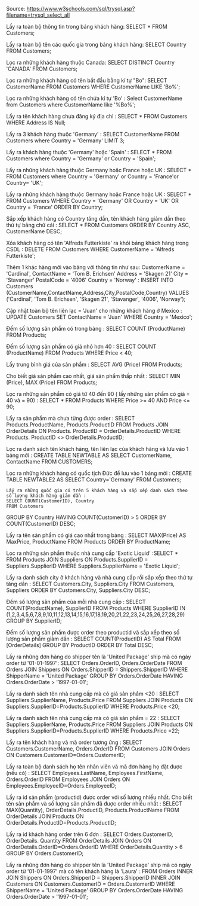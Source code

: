 Source: https://www.w3schools.com/sql/trysql.asp?filename=trysql_select_all

Lấy ra toàn bộ thông tin trong bảng khách hàng: 
SELECT * 
FROM Customers;

Lấy ra toàn bộ tên các quốc gia trong bảng khách hàng: 
SELECT Country 
FROM Customers;

Lọc ra những khách hàng thuộc Canada: 
SELECT DISTINCT Country 'CANADA' 
FROM Customers;

Lọc ra những khách hàng có tên bắt đầu bằng kí tự "Bo": 
SELECT CustomerName 
FROM Customers 
WHERE CustomerName LIKE 'Bo%';

Lọc ra những khách hàng có tên chứa kí tự 'Bo' : 
Select CustomerName 
from Customers 
where CustomerName like '%Bo%';

Lấy ra tên khách hàng chưa đăng ký địa chỉ : 
SELECT * 
FROM Customers 
WHERE Address IS Null;

Lấy ra 3 khách hàng thuộc 'Germany' :
SELECT CustomerName 
FROM Customers 
where Country = 'Germany' LIMIT 3;

Lấy ra khách hàng thuộc 'Germany' hoặc 'Spain' : 
SELECT * FROM Customers 
where Country = 'Germany' or Country = 'Spain';

Lấy ra những khách hàng thuộc Germany hoặc France hoặc UK :
SELECT * FROM Customers
 where Country = 'Germany' or Country =  'France'or Country= 'UK';

Lấy ra những khách hàng thuộc Germany hoặc France hoặc UK :
SELECT * FROM Customers
 WHERE Country = 'Germany' OR Country = 'UK' OR Country = 'France' 
 ORDER BY Country;

 Sắp xếp khách hàng có Country tăng dần, tên khách hàng giảm dần theo thứ tự bảng chữ cái :
 SELECT * FROM Customers 
 ORDER BY Country ASC, CustomerName DESC;

 Xóa khách hàng có tên 'Alfreds Futterkiste' ra khỏi bảng khách hàng trong CSDL :
DELETE FROM Customers 
WHERE CustomerName = 'Alfreds Futterkiste';

Thêm 1 khác hàng mới vào bảng với thông tin như sau: 
CustomerName = 'Cardinal', 
ContactName = 'Tom B. Erichsen'
Address = 'Skagen 21'
City = 'Stavanger'
PostalCode = '4006'
Country = 'Norway' : INSERT INTO Customers 
(CustomerName,ContactName,Address,City,PostalCode,Country) 
VALUES ('Cardinal', 'Tom B. Erichsen', 'Skagen 21', 'Stavanger', '4006', 'Norway');

Cập nhật toàn bộ tên liên lạc = 'Juan' cho những khách hàng ở Mexico :
UPDATE Customers SET 
ContactName = 'Juan' WHERE Country = 'Mexico';

Đếm số lượng sản phẩm có trong bảng :
SELECT COUNT (ProductName) FROM Products;

Đếm số lượng sản phẩm có giá nhỏ hơn 40 :
SELECT COUNT (ProductName)
 FROM Products WHERE Price < 40;

 Lấy trung bình giá của sản phẩm :
 SELECT AVG (Price) FROM Products;

 Cho biết giá sản phẩm cao nhất, giá sản phẩm thấp nhất :
 SELECT MIN (Price), MAX (Price) FROM Products;

 Lọc ra những sản phẩm có giá từ 40 đến 90 ( lấy những sản phẩm có giá = 40 và = 90) :
 SELECT * FROM Products WHERE Price >= 40 AND Price <= 90;

 Lấy ra sản phẩm mà chưa từng được order :
 SELECT Products.ProductName, Products.ProductID FROM Products 
 JOIN OrderDetails ON Products. ProductID = OrderDetails.ProductID
  WHERE Products. ProductID <> OrderDetails.ProductID;

  Lọc ra danh sách tên khách hàng, tên liên lạc của khách hàng và lưu vào 1 bảng mới :
  CREATE TABLE NEWTABLE AS
  SELECT CustomerName, ContactName
   FROM CUSTOMERS;

   Lọc ra những khách hàng có quốc tịch Đức để lưu vào 1 bảng mới :
   CREATE TABLE NEWTABLE2 AS
    SELECT Country='Germany'
    FROM Customers;

    Lấy ra những quốc gia có trên 5 khách hàng và sắp xếp danh sách theo số lượng khách hàng giảm dần :
    SELECT COUNT(CustomerID), Country
    FROM Customers
   GROUP BY Country
   HAVING COUNT(CustomerID) > 5
   ORDER BY COUNT(CustomerID) DESC;

   Lấy ra tên sản phẩm có giá cao nhất trong bảng :
   SELECT MAX(Price) AS MaxPrice, ProductName FROM Products ORDER BY ProductName;

   Lọc ra những sản phẩm thuộc nhà cung cấp 'Exotic Liquid' :SELECT * FROM Products 
   JOIN Suppliers ON Products.SupplierID = Suppliers.SupplierID 
   WHERE Suppliers.SupplierName = 'Exotic Liquid';

   Lấy ra danh sách city ở khách hàng và nhà cung cấp rồi sắp xếp theo thứ tự tăng dần :
   SELECT Customers.City, Suppliers.City FROM Customers, 
   Suppliers ORDER BY Customers.City, Suppliers.City DESC;

Đếm số lượng sản phẩm của mỗi nhà cung cấp :
SELECT COUNT(ProductName), SupplierID
 FROM Products WHERE SupplierID IN (1,2,3,4,5,6,7,8,9,10,11,12,13,14,15,16,17,18,19,20,21,22,23,24,25,26,27,28,29) 
 GROUP BY SupplierID;

 Đếm số lượng sản phẩm được order theo productid và sắp xếp theo số lượng sản phẩm giảm dần :
 SELECT COUNT(ProductID) AS Total FROM [OrderDetails] GROUP BY ProductID ORDER BY Total DESC;

 Lấy ra những đơn hàng do shipper tên là 'United Package' ship mà có ngày order từ '01-01-1997':
 SELECT Orders.OrderID, Orders.OrderDate 
FROM Orders JOIN Shippers 
ON Orders.ShipperID = Shippers.ShipperID 
WHERE  ShipperName = 'United Package' 
GROUP BY Orders.OrderDate 
HAVING Orders.OrderDate > '1997-01-01';

Lấy ra danh sách tên nhà cung cấp mà có giá sản phẩm <20 :
SELECT Suppliers.SupplierName, Products.Price 
FROM Suppliers JOIN Products 
ON Suppliers.SupplierID=Products.SupplierID 
WHERE Products.Price <20;

Lấy ra danh sách tên nhà cung cấp mà có giá sản phẩm = 22 :
SELECT Suppliers.SupplierName, Products.Price 
FROM Suppliers JOIN Products 
ON Suppliers.SupplierID=Products.SupplierID 
WHERE Products.Price =22;

Lấy ra tên khách hàng và mã order tương ứng :
SELECT Customers.CustomerName, Orders.OrderID 
FROM Customers JOIN Orders 
ON Customers.CustomerID=Orders.CustomerID;

Lấy ra toàn bộ danh sách họ tên nhân viên và mã đơn hàng họ đặt được (nếu có) :
SELECT Employees.LastName, Employees.FirstName, Orders.OrderID 
FROM Employees JOIN Orders 
ON Employees.EmployeeID=Orders.EmployeeID;

Lấy ra id sản phẩm (productid) được order với số lượng nhiều nhất. 
Cho biết tên sản phẩm và số lượng sản phẩm đã được order nhiều nhất :
SELECT MAX(Quantity), OrderDetails.ProductID, Products.ProductName 
FROM OrderDetails JOIN Products 
ON OrderDetails.ProductID=Products.ProductID;

Lấy ra id khách hàng order trên 6 đơn :
SELECT Orders.CustomerID, OrderDetails. Quantity 
FROM OrderDetails JOIN Orders 
ON OrderDetails.OrderID=Orders.OrderID 
WHERE OrderDetails.Quantity > 6 
GROUP BY Orders.CustomerID;

Lấy ra những đơn hàng do shipper tên là 'United Package' ship mà có ngày order từ '01-01-1997' mà có tên khách hàng là 'Laura' :
FROM Orders 
INNER JOIN Shippers ON Orders.ShipperID = Shippers.ShipperID 
INNER JOIN Customers ON Customers.CustomerID = Orders.CustomerID 
WHERE  ShipperName = 'United Package' 
GROUP BY Orders.OrderDate 
HAVING Orders.OrderDate > '1997-01-01';